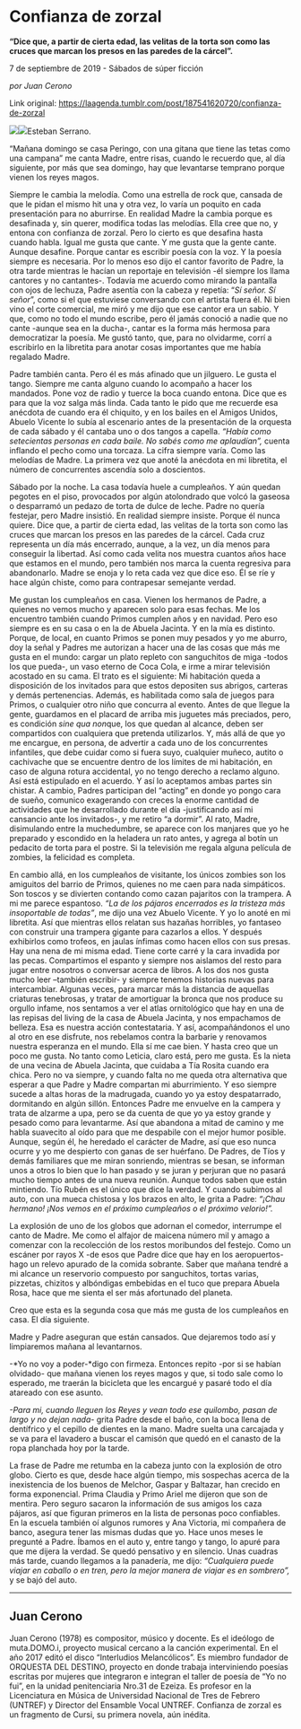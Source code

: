 # Confianza de zorzal

**“Dice que, a partir de cierta edad, las velitas de la torta son como las cruces que marcan los presos en las paredes de la cárcel”.**

7 de septiembre de 2019 - Sábados de súper ficción

_por Juan Cerono_

Link original: https://laagenda.tumblr.com/post/187541620720/confianza-de-zorzal

![](https://64.media.tumblr.com/564e04f499f7bb627f6d0e1a2c5db9d6/41f4ab5618c1a068-82/s500x750/ada743aa459d1241b73fb5fcce9165dd0e1ceaed.jpg)![](https://64.media.tumblr.com/564e04f499f7bb627f6d0e1a2c5db9d6/41f4ab5618c1a068-82/s500x750/ada743aa459d1241b73fb5fcce9165dd0e1ceaed.jpg)Esteban Serrano.

“Mañana domingo se casa Peringo, con una gitana que tiene las tetas como una campana” me canta Madre, entre risas, cuando le recuerdo que, al día siguiente, por más que sea domingo, hay que levantarse temprano porque vienen los reyes magos. 

Siempre le cambia la melodía. Como una estrella de rock que, cansada de que le pidan el mismo hit una y otra vez, lo varía un poquito en cada presentación para no aburrirse. En realidad Madre la cambia porque es desafinada y, sin querer, modifica todas las melodías. Ella cree que no, y entona con confianza de zorzal. Pero lo cierto es que desafina hasta cuando habla. Igual me gusta que cante. Y me gusta que la gente cante. Aunque desafine. Porque cantar es escribir poesía con la voz. Y la poesía siempre es necesaria. Por lo menos eso dijo el cantor favorito de Padre, la otra tarde mientras le hacían un reportaje en televisión -él siempre los llama cantores y no cantantes-. Todavía me acuerdo como mirando la pantalla con ojos de lechuza, Padre asentía con la cabeza y repetía: “*Sí señor. Sí señor*”, como si el que estuviese conversando con el artista fuera él. Ni bien vino el corte comercial, me miró y me dijo que ese cantor era un sabio. Y que, como no todo el mundo escribe, pero él jamás conoció a nadie que no cante -aunque sea en la ducha-, cantar es la forma más hermosa para democratizar la poesía. Me gustó tanto, que, para no olvidarme, corrí a escribirlo en la libretita para anotar cosas importantes que me había regalado Madre. 

Padre también canta. Pero él es más afinado que un jilguero. Le gusta el tango. Siempre me canta alguno cuando lo acompaño a hacer los mandados. Pone voz de radio y tuerce la boca cuando entona. Dice que es para que la voz salga más linda. Cada tanto le pido que me recuerde esa anécdota de cuando era él chiquito, y en los bailes en el Amigos Unidos, Abuelo Vicente lo subía al escenario antes de la presentación de la orquesta de cada sábado y él cantaba uno o dos tangos a capella. *“Había como setecientas personas en cada baile. No sabés como me aplaudían”,* cuenta inflando el pecho como una torcaza. La cifra siempre varía. Como las melodías de Madre. La primera vez que anoté la anécdota en mi libretita, el número de concurrentes ascendía solo a doscientos. 

Sábado por la noche. La casa todavía huele a cumpleaños. Y aún quedan pegotes en el piso, provocados por algún atolondrado que volcó la gaseosa o desparramó un pedazo de torta de dulce de leche. Padre no quería festejar, pero Madre insistió. En realidad siempre insiste. Porque él nunca quiere. Dice que, a partir de cierta edad, las velitas de la torta son como las cruces que marcan los presos en las paredes de la cárcel. Cada cruz representa un día más encerrado, aunque, a la vez, un día menos para conseguir la libertad. Así como cada velita nos muestra cuantos años hace que estamos en el mundo, pero también nos marca la cuenta regresiva para abandonarlo. Madre se enoja y lo reta cada vez que dice eso. Él se ríe y hace algún chiste, como para contrapesar semejante verdad. 

Me gustan los cumpleaños en casa. Vienen los hermanos de Padre, a quienes no vemos mucho y aparecen solo para esas fechas. Me los encuentro también cuando Primos cumplen años y en navidad. Pero eso siempre es en su casa o en la de Abuela Jacinta. Y en la mía es distinto. Porque, de local, en cuanto Primos se ponen muy pesados y yo me aburro, doy la señal y Padres me autorizan a hacer una de las cosas que más me gusta en el mundo: cargar un plato repleto con sanguchitos de miga -todos los que pueda-, un vaso eterno de Coca Cola, e irme a mirar televisión acostado en su cama. El trato es el siguiente: Mi habitación queda a disposición de los invitados para que estos depositen sus abrigos, carteras y demás pertenencias. Además, es habilitada como sala de juegos para Primos, o cualquier otro niño que concurra al evento. Antes de que llegue la gente, guardamos en el placard de arriba mis juguetes más preciados, pero, es condición *sine qua non*que, los que quedan al alcance, deben ser compartidos con cualquiera que pretenda utilizarlos. Y, más allá de que yo me encargue, en persona, de advertir a cada uno de los concurrentes infantiles, que debe cuidar como si fuera suyo, cualquier muñeco, autito o cachivache que se encuentre dentro de los límites de mi habitación, en caso de alguna rotura accidental, yo no tengo derecho a reclamo alguno. Así está estipulado en el acuerdo. Y así lo aceptamos ambas partes sin chistar. A cambio, Padres participan del “acting” en donde yo pongo cara de sueño, comunico exagerando con creces la enorme cantidad de actividades que he desarrollado durante el día -justificando así mi cansancio ante los invitados-, y me retiro “a dormir”. Al rato, Madre, disimulando entre la muchedumbre, se aparece con los manjares que yo he preparado y escondido en la heladera un rato antes, y agrega al botín un pedacito de torta para el postre. Si la televisión me regala alguna película de zombies, la felicidad es completa. 

En cambio allá, en los cumpleaños de visitante, los únicos zombies son los amiguitos del barrio de Primos, quienes no me caen para nada simpáticos. Son toscos y se divierten contando como cazan pajaritos con la trampera. A mi me parece espantoso. *“La de los pájaros encerrados es la tristeza más insoportable de todas”*, me dijo una vez Abuelo Vicente. Y yo lo anoté en mi libretita. Así que mientras ellos relatan sus hazañas horribles, yo fantaseo con construir una trampera gigante para cazarlos a ellos. Y después exhibirlos como trofeos, en jaulas ínfimas como hacen ellos con sus presas. Hay una nena de mi misma edad. Tiene corte carré y la cara invadida por las pecas. Compartimos el espanto y siempre nos aislamos del resto para jugar entre nosotros o conversar acerca de libros. A los dos nos gusta mucho leer –también escribir- y siempre tenemos historias nuevas para intercambiar. Algunas veces, para marcar más la distancia de aquellas criaturas tenebrosas, y tratar de amortiguar la bronca que nos produce su orgullo infame, nos sentamos a ver el atlas ornitológico que hay en una de las repisas del living de la casa de Abuela Jacinta, y nos empachamos de belleza. Esa es nuestra acción contestataria. Y así, acompañándonos el uno al otro en ese disfrute, nos rebelamos contra la barbarie y renovamos nuestra esperanza en el mundo. Ella sí me cae bien. Y hasta creo que un poco me gusta. No tanto como Leticia, claro está, pero me gusta. Es la nieta de una vecina de Abuela Jacinta, que cuidaba a Tía Rosita cuando era chica. Pero no va siempre, y cuando falta no me queda otra alternativa que esperar a que Padre y Madre compartan mi aburrimiento. Y eso siempre sucede a altas horas de la madrugada, cuando yo ya estoy despatarrado, dormitando en algún sillón. Entonces Padre me envuelve en la campera y trata de alzarme a upa, pero se da cuenta de que yo ya estoy grande y pesado como para levantarme. Así que abandona a mitad de camino y me habla suavecito al oído para que me despabile con el mejor humor posible. Aunque, según él, he heredado el carácter de Madre, así que eso nunca ocurre y yo me despierto con ganas de ser huérfano. De Padres, de Tíos y demás familiares que me miran sonriendo, mientras se besan, se informan unos a otros lo bien que lo han pasado y se juran y perjuran que no pasará mucho tiempo antes de una nueva reunión. Aunque todos saben que están mintiendo. Tío Rubén es el único que dice la verdad. Y cuando subimos al auto, con una mueca chistosa y los brazos en alto, le grita a Padre: *“¡Chau hermano! ¡Nos vemos en el próximo cumpleaños o el próximo velorio!”.*

La explosión de uno de los globos que adornan el comedor, interrumpe el canto de Madre. Me como el alfajor de maicena número mil y amago a comenzar con la recolección de los restos moribundos del festejo. Como un escáner por rayos X -de esos que Padre dice que hay en los aeropuertos- hago un relevo apurado de la comida sobrante. Saber que mañana tendré a mi alcance un reservorio compuesto por sanguchitos, tortas varias, pizzetas, chizitos y albóndigas embebidas en el tuco que prepara Abuela Rosa, hace que me sienta el ser más afortunado del planeta. 

Creo que esta es la segunda cosa que más me gusta de los cumpleaños en casa. El día siguiente.

Madre y Padre aseguran que están cansados. Que dejaremos todo así y limpiaremos mañana al levantarnos.

-*Yo no voy a poder-*digo con firmeza. Entonces repito -por si se habían olvidado- que mañana vienen los reyes magos y que, si todo sale como lo esperado, me traerán la bicicleta que les encargué y pasaré todo el día atareado con ese asunto.

*-Para mi, cuando lleguen los Reyes y vean todo ese quilombo, pasan de largo y no dejan nada-* grita Padre desde el baño, con la boca llena de dentífrico y el cepillo de dientes en la mano. Madre suelta una carcajada y se va para el lavadero a buscar el camisón que quedó en el canasto de la ropa planchada hoy por la tarde.

La frase de Padre me retumba en la cabeza junto con la explosión de otro globo. Cierto es que, desde hace algún tiempo, mis sospechas acerca de la inexistencia de los buenos de Melchor, Gaspar y Baltazar, han crecido en forma exponencial. Prima Claudia y Primo Ariel me dijeron que son de mentira. Pero seguro sacaron la información de sus amigos los caza pájaros, así que figuran primeros en la lista de personas poco confiables. En la escuela también oí algunos rumores y Ana Victoria, mi compañera de banco, asegura tener las mismas dudas que yo. Hace unos meses le pregunté a Padre. Íbamos en el auto y, entre tango y tango, lo apuré para que me dijera la verdad. Se quedó pensativo y en silencio. Unas cuadras más tarde, cuando llegamos a la panadería, me dijo: *“Cualquiera puede viajar en caballo o en tren, pero la mejor manera de viajar es en sombrero”,* y se bajó del auto.



---

Juan Cerono
-----------

 Juan Cerono  (1978) es compositor, músico y docente. Es el ideólogo de muta.DOMO.i, proyecto musical cercano a la canción experimental. En el año 2017 editó el disco “Interludios Melancólicos”. Es miembro fundador de ORQUESTA DEL DESTINO, proyecto en donde trabaja interviniendo poesías escritas por mujeres que integraron e integran el taller de poesía de “Yo no fui”, en la unidad penitenciaria Nro.31 de Ezeiza. Es profesor en la  Licenciatura en Música de Universidad Nacional de Tres de Febrero (UNTREF) y Director del Ensamble Vocal UNTREF. Confianza de zorzal es un fragmento de Cursi, su primera novela, aún inédita.

